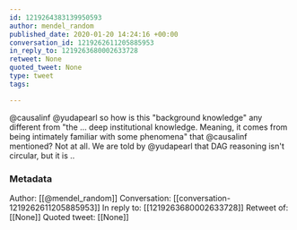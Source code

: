 ```yaml
---
id: 1219264383139950593
author: mendel_random
published_date: 2020-01-20 14:24:16 +00:00
conversation_id: 1219262611205885953
in_reply_to: 1219263680002633728
retweet: None
quoted_tweet: None
type: tweet
tags:

---
```


@causalinf @yudapearl so how is this "background knowledge" any different from "the …  deep institutional knowledge. Meaning, it comes from being intimately familiar with some phenomena" that @causalinf mentioned? Not  at all. We are told by @yudapearl that DAG reasoning isn't circular, but it is ..

### Metadata

Author: [[@mendel_random]]
Conversation: [[conversation-1219262611205885953]]
In reply to: [[1219263680002633728]]
Retweet of: [[None]]
Quoted tweet: [[None]]

